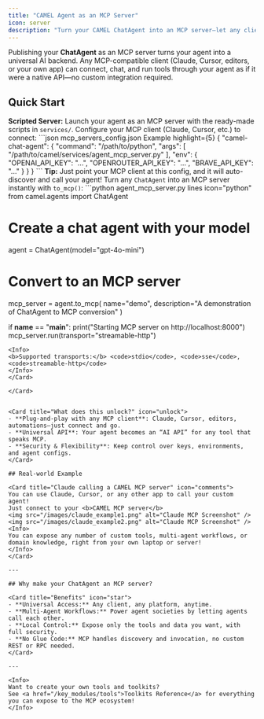 ```yaml
---
title: "CAMEL Agent as an MCP Server"
icon: server
description: "Turn your CAMEL ChatAgent into an MCP server—let any client (Claude, Cursor, custom apps) connect and use your agent as a universal AI backend."
---
```


<Card title="Why export a ChatAgent as an MCP server?" icon="server">
Publishing your <b>ChatAgent</b> as an MCP server turns your agent into a universal AI backend.
Any MCP-compatible client (Claude, Cursor, editors, or your own app) can connect, chat, and run tools through your agent as if it were a native API—no custom integration required.
</Card>

## Quick Start

<Card>

<Card title="Method 1: Use Service Scripts" icon="terminal">
<b>Scripted Server:</b>  
Launch your agent as an MCP server with the ready-made scripts in <code>services/</code>.  
Configure your MCP client (Claude, Cursor, etc.) to connect:
```json mcp_servers_config.json Example highlight={5}
{
  "camel-chat-agent": {
    "command": "/path/to/python",
    "args": [
      "/path/to/camel/services/agent_mcp_server.py"
    ],
    "env": {
      "OPENAI_API_KEY": "...",
      "OPENROUTER_API_KEY": "...",
      "BRAVE_API_KEY": "..."
    }
  }
}
```
<Info>
<b>Tip:</b> Just point your MCP client at this config, and it will auto-discover and call your agent!
</Info>
</Card>

<Card title="Method 2: Use `to_mcp()`" icon="bolt">
Turn any <code>ChatAgent</code> into an MCP server instantly with <code>to_mcp()</code>:
```python agent_mcp_server.py lines icon="python"
from camel.agents import ChatAgent

# Create a chat agent with your model
agent = ChatAgent(model="gpt-4o-mini")

# Convert to an MCP server
mcp_server = agent.to_mcp(
    name="demo", description="A demonstration of ChatAgent to MCP conversion"
)

if __name__ == "__main__":
    print("Starting MCP server on http://localhost:8000")
    mcp_server.run(transport="streamable-http")
```
<Info>
<b>Supported transports:</b> <code>stdio</code>, <code>sse</code>, <code>streamable-http</code>
</Info>
</Card>

</Card>


<Card title="What does this unlock?" icon="unlock">
- **Plug-and-play with any MCP client**: Claude, Cursor, editors, automations—just connect and go.
- **Universal API**: Your agent becomes an “AI API” for any tool that speaks MCP.
- **Security & Flexibility**: Keep control over keys, environments, and agent configs.
</Card>

## Real-world Example

<Card title="Claude calling a CAMEL MCP server" icon="comments">
You can use Claude, Cursor, or any other app to call your custom agent!  
Just connect to your <b>CAMEL MCP server</b>
<img src="/images/claude_example1.png" alt="Claude MCP Screenshot" />
<img src="/images/claude_example2.png" alt="Claude MCP Screenshot" />
<Info>
You can expose any number of custom tools, multi-agent workflows, or domain knowledge, right from your own laptop or server!
</Info>
</Card>

---

## Why make your ChatAgent an MCP server?

<Card title="Benefits" icon="star">
- **Universal Access:** Any client, any platform, anytime.
- **Multi-Agent Workflows:** Power agent societies by letting agents call each other.
- **Local Control:** Expose only the tools and data you want, with full security.
- **No Glue Code:** MCP handles discovery and invocation, no custom REST or RPC needed.
</Card>

---

<Info>
Want to create your own tools and toolkits?  
See <a href="/key_modules/tools">Toolkits Reference</a> for everything you can expose to the MCP ecosystem!
</Info>
